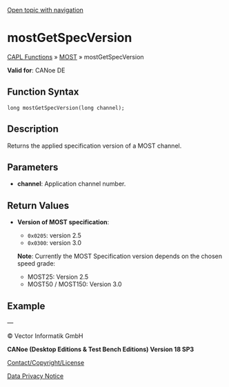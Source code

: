 [Open topic with navigation](../../../../../CANoeDEFamily.htm#Topics/CAPLFunctions/MOST/Functions/CAPLfunctionMOSTGetSpecVersion.md)

# mostGetSpecVersion

[CAPL Functions](../../CAPLfunctions.md) » [MOST](../CAPLfunctionsMOSTOverview.md) » mostGetSpecVersion

**Valid for**: CANoe DE

## Function Syntax

```
long mostGetSpecVersion(long channel);
```

## Description

Returns the applied specification version of a MOST channel.

## Parameters

- **channel**: Application channel number.

## Return Values

- **Version of MOST specification**:
  - `0x0205`: version 2.5
  - `0x0300`: version 3.0

  **Note**: Currently the MOST Specification version depends on the chosen speed grade:
  - MOST25: Version 2.5
  - MOST50 / MOST150: Version 3.0

## Example

—

© Vector Informatik GmbH

**CANoe (Desktop Editions & Test Bench Editions) Version 18 SP3**

[Contact/Copyright/License](../../../Shared/ContactCopyrightLicense.md)

[Data Privacy Notice](https://www.vector.com/int/en/company/get-info/privacy-policy/)
